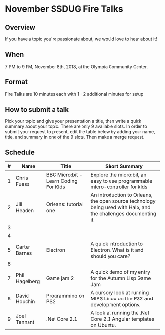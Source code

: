 # November SSDUG Fire Talks

## Overview

If you have a topic you're passionate about, we would love to hear about it!  

## When

7 PM to 9 PM, November 8th, 2018, at the Olympia Community Center. 

## Format

Fire Talks are 10 minutes each with 1 - 2 additional minutes for setup

## How to submit a talk

Pick your topic and give your presentation a title, then write a quick summary about your topic.  There are only 9 available slots.  In order to submit your request to present, edit the table below by adding your name, title, and summary in one of the 9 slots.  Then make a merge request. 

## Schedule

| # 	| Name 	       | Title 	       | Short Summary 	|
|---	|------------- |-------------  |---------------	|
| 1  	| Chris Fuess  | BBC Micro:bit - Learn Coding For Kids| Explore the micro:bit, an easy to use programmable micro-controller for kids    	|
| 2  	| Jill Headen  | Orleans: tutorial one |  An introduction to Orleans, the open source technology being used with Halo, and the challenges documenting it 	|
| 3  	|  |  |  	|
| 4  	|              |       	|               	|
| 5  	| Carter Barnes |  Electron | A quick introduction to Electron. What is it and should you care? |
| 6 	|              |       	|               	|
| 7 	| Phil Hagelberg | Game jam 2	| A quick demo of my entry for the Autumn Lisp Game Jam              	|
| 8  	| David Houchin  | Programming on PS2	| A cursory look at running MIPS Linux on the PS2 and development options.	|
| 9  	| Joel Tennant | .Net Core 2.1 |  A look at running the .Net Core 2.1 Angular templates on Ubuntu.	|
